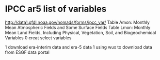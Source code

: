 # IPCC ar5 list of variables
http://data1.gfdl.noaa.gov/nomads/forms/ipcc_var/
Table Amon: Monthly Mean Atmospheric Fields and Some Surface Fields
Table Lmon: Monthly Mean Land Fields, Including Physical, Vegetation, Soil, and Biogeochemical Variables 
0 creat select variables

1 download era-interim data and era-5 data
1 using wux to download data from ESGF data portal

